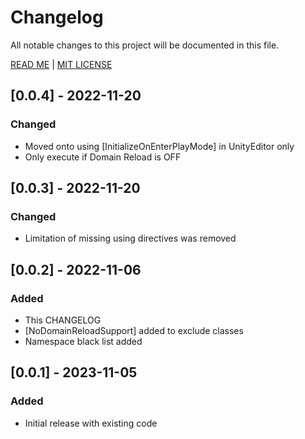 # Changelog
All notable changes to this project will be documented in this file.

[READ ME](./README.md) | [MIT LICENSE](./LICENSE)
## [0.0.4] - 2022-11-20
### Changed
- Moved onto using [InitializeOnEnterPlayMode] in UnityEditor only
- Only execute if Domain Reload is OFF

## [0.0.3] - 2022-11-20
### Changed
- Limitation of missing using directives was removed

## [0.0.2] - 2022-11-06
### Added
- This CHANGELOG
- [NoDomainReloadSupport] added to exclude classes
- Namespace black list added

## [0.0.1] - 2023-11-05
### Added
- Initial release with existing code